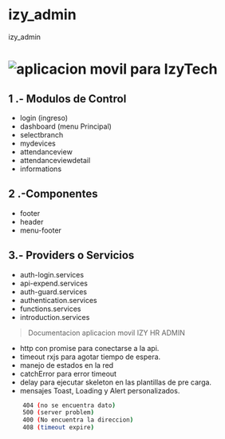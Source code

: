 # izy_admin
 izy_admin

# ![aplicacion movil para IzyTech](../new-appson-izy-hr-admin/platforms/android/app/build/intermediates/merged_assets/debug/mergeDebugAssets/out/www/assets/img/introduction/ica-slidebox-img-2.png)

## 1 .- Modulos de Control
   * login (ingreso)
   * dashboard (menu Principal)
   * selectbranch
   * mydevices
   * attendanceview
   * attendanceviewdetail
   * informations

## 2 .-Componentes
   * footer
   * header
   * menu-footer

## 3.- Providers o Servicios
   * auth-login.services
   * api-expend.services
   * auth-guard.services
   * authentication.services
   * functions.services
   * introduction.services
> Documentacion aplicacion movil IZY HR ADMIN 

* http con promise para conectarse a la api.
* timeout rxjs para agotar tiempo de espera.
* manejo de estados en la red
* catchError para error timeout
* delay para ejecutar skeleton en las plantillas de pre carga.
* mensajes Toast, Loading y Alert personalizados.
``` bash  
    404 (no se encuentra dato)
    500 (server problem)
    400 (No encuentra la direccion)
    408 (timeout expire)
```